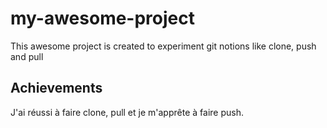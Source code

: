# my-awesome-project
This awesome project is created to experiment git notions like clone, push and pull

## Achievements
J'ai réussi à faire clone, pull et je m'apprête à faire push.